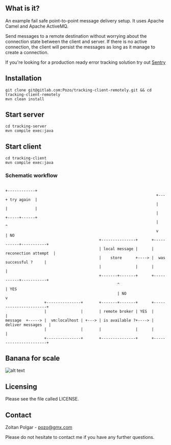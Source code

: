 ## What is it?
An example fail safe point-to-point message delivery setup. It uses Apache Camel and Apache ActiveMQ.

Send messages to a remote destination without worrying about the connection state between the client and server. If there is no active connection, the client will persist the messages as long as it manage to create a connection.

If you're looking for a production ready error tracking solution try out [Sentry](sentry.io "Sentry")
## Installation
    git clone git@gitlab.com:Pozo/tracking-client-remotely.git && cd tracking-client-remotely
    mvn clean install
## Start server
    cd tracking-server
    mvn compile exec:java
## Start client
    cd tracking-client
    mvn compile exec:java
### Schematic workflow
```
                                                                      +------------+
                                                                  +---+ try again  |
                                                                  |   |            |
                                                                  |   +-----+------+
                                                                  |         ^
                                                                  v         | NO
                                         +---------------+      +-----------+-----------+
                                         | local message |      |  reconection attempt  |
                                         |    store      +----> |  was successful ?     |
                                         |               |      |                       |
                                         +-------+-------+      +-----------+-----------+
                                                 ^                          | YES
                                                 | NO                       v
                 +---------------+       +-------+-------+      +-----------------------+
                 |               |       | remote broker | YES  |                       |
message  +-----> |  vm:localhost | +---> | is available ?+----> |    deliver messages   |
                 |               |       |               |      |                       |
                 +---------------+       +---------------+      +-----------------------+

```
## Banana for scale

![alt text](https://www.dailydot.com/wp-content/uploads/c23/15/39ebf638f97319f404e3fd2faa6101cd.jpg "Logo Title Text 1")
## Licensing

Please see the file called LICENSE.

## Contact

  Zoltan Polgar - pozo@gmx.com
  
  Please do not hesitate to contact me if you have any further questions. 